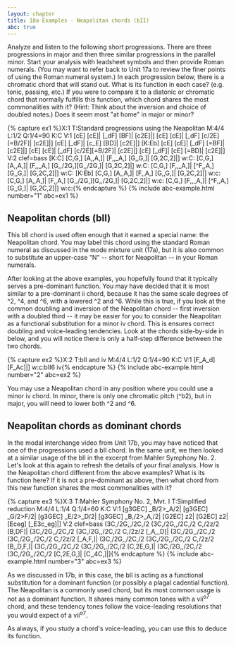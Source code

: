 ```yaml
---
layout: chapter
title: 18a Examples - Neapolitan chords (bII)
abc: true
---
```


Analyze and listen to the following short progressions. There are three progressions in major and then three similar progressions in the parallel minor. Start your analysis with leadsheet symbols and then provide Roman numerals. (You may want to refer back to Unit 17a to review the finer points of using the Roman numeral system.) In each progression below, there is a chromatic chord that will stand out. What is its function in each case? (e.g. tonic, passing, etc.) If you were to compare it to a diatonic or chromatic chord that normally fulfills this function, which chord shares the most commonalities with it? (Hint: Think about the inversion and choice of doubled notes.) Does it seem most "at home" in major or minor?

{% capture ex1 %}X:1
T:Standard progressions using the Neapolitan
M:4/4
L:1/2
Q:1/4=90
K:C
V:1
[cE] [cE]| [_dF] [BF]| [c2E]|]
[cE] [cE]| [_dF] [c/2E][=B/2F]| [c2E]|]
[cE] [_dF]| [c_E] [BD]| [c2E]|]
[K:Eb] [cE] [cE]| [_dF] [=BF]| [c2E]|]
[cE] [cE]| [_dF] [c/2E][=B/2F]| [c2E]|]
[cE] [_dF]| [cE] [=BD]| [c2E]|]
V:2 clef=bass
[K:C] [C,G,] [A,,A,]| [F,,_A,] [G,,G,]| [G,2C,2]|]
w:C:
[C,G,] [A,,A,]| [F,,_A,] [G,,/2G,][G,,/2G,]| [G,2C,2]|]
w:C:
[C,G,] [F,,_A,]| [^F,,A,] [G,,G,]| [G,2C,2]|]
w:C:
[K:Eb] [C,G,] [A,,A,]| [F,,A,] [G,,G,]| [G,2C,2]|]
w:c:
[C,G,] [A,,A,]| [F,,A,] [G,,/2G,][G,,/2G,]| [G,2C,2]|]
w:c:
[C,G,] [F,,_A,]| [^F,,A,] [G,,G,]| [G,2C,2]|]
w:c:{% endcapture %}
{% include abc-example.html number="1" abc=ex1 %}

## Neapolitan chords (bII)

This bII chord is used often enough that it earned a special name: the Neapolitan chord. You may label this chord using the standard Roman numeral as discussed in the mode mixture unit (17a), but it is also common to substitute an upper-case "N" -- short for Neapolitan -- in your Roman numerals.

After looking at the above examples, you hopefully found that it typically serves a pre-dominant function. You may have decided that it is most similar to a pre-dominant ii chord, because it has the same scale degrees of ^2, ^4, and ^6, with a lowered ^2 and ^6. While this is true, if you look at the common doubling and inversion of the Neapolitan chord -- first inversion with a doubled third -- it may be easier for you to consider the Neapolitan as a functional substitution for a minor iv chord. This is ensures correct doubling and voice-leading tendencies. Look at the chords side-by-side in below, and you will notice there is only a half-step difference between the two chords.

{% capture ex2 %}X:2
T:bII and iv
M:4/4
L:1/2
Q:1/4=90
K:C
V:1
[F_A_d] [F_Ac]|]
w:c:bII6 iv{% endcapture %}
{% include abc-example.html number="2" abc=ex2 %}

You may use a Neapolitan chord in any position where you could use a minor iv chord. In minor, there is only one chromatic pitch (^b2), but in major, you will need to lower both ^2 and ^6.

## Neapolitan chords as dominant chords

In the modal interchange video from Unit 17b, you may have noticed that one of the progressions used a bII chord. In the same unit, we then looked at a similar usage of the bII in the excerpt from Mahler Symphony No. 2. Let's look at this again to refresh the details of your final analysis. How is the Neapolitan chord different from the above examples? What is its function here? If it is not a pre-dominant as above, then what chord from this new function shares the most commonalities with it?

{% capture ex3 %}X:3
T:Mahler Symphony No. 2, Mvt. I
T:Simplified reduction
M:4/4
L:1/4
Q:1/4=60
K:C
V:1
[g3GEC] _B/2>_A/2| [g3GEC] _G/2>F/2| [g3GEC] _E/2>_D/2|
[g3GEC] _B,/2>_A,/2| [G2EC] z2| [G2EC] z2| [Eceg] [_E3c_eg]|]
V:2 clef=bass
(3C,/2G,,/2C,/2 (3C,/2G,,/2C,/2 C,/2z/2 [B,DF]| (3C,/2G,,/2C,/2 (3C,/2G,,/2C,/2 C,/2z/2 [_A,_D]| (3C,/2G,,/2C,/2 (3C,/2G,,/2C,/2 C,/2z/2 [_A,F,]|
(3C,/2G,,/2C,/2 (3C,/2G,,/2C,/2 C,/2z/2 [B,,D,F,]| (3C,/2G,,/2C,/2 (3C,/2G,,/2C,/2 [C,2E,G,]| (3C,/2G,,/2C,/2 (3C,/2G,,/2C,/2 [C,2E,G,]| [C,,4C,]|]{% endcapture %}
{% include abc-example.html number="3" abc=ex3 %}

As we discussed in 17b, in this case, the bII is acting as a functional substitution for a dominant function (or possibly a plagal cadential function). The Neapolitan is a commonly used chord, but its most common usage is not as a dominant function. It shares many common tones with a vii<sup>o7</sup> chord, and these tendency tones follow the voice-leading resolutions that you would expect of a vii<sup>o7</sup>.

As always, if you study a chord's voice-leading, you can use this to deduce its function.